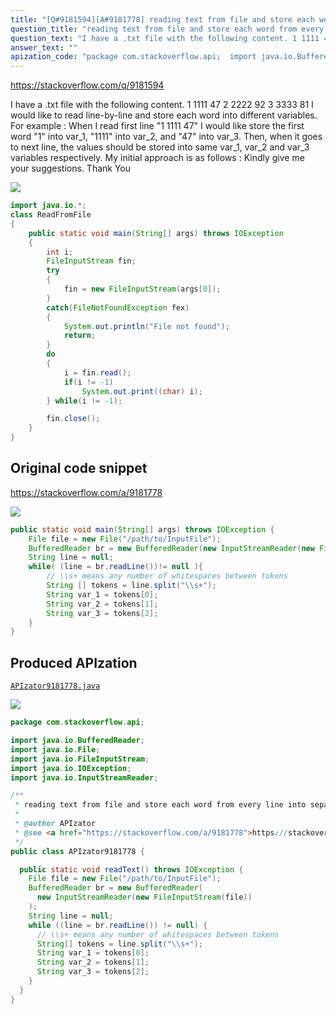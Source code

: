```yaml
---
title: "[Q#9181594][A#9181778] reading text from file and store each word from every line into separate variables"
question_title: "reading text from file and store each word from every line into separate variables"
question_text: "I have a .txt file with the following content. 1 1111 47 2 2222 92 3 3333 81 I would like to read line-by-line and store each word into different variables. For example : When I read first line \"1 1111 47\" I would like store the first word \"1\" into var_1, \"1111\" into var_2, and \"47\" into var_3. Then, when it goes to next line, the values should be stored into same var_1, var_2 and var_3 variables respectively. My initial approach is as follows : Kindly give me your suggestions. Thank You"
answer_text: ""
apization_code: "package com.stackoverflow.api;  import java.io.BufferedReader; import java.io.File; import java.io.FileInputStream; import java.io.IOException; import java.io.InputStreamReader;  /**  * reading text from file and store each word from every line into separate variables  *  * @author APIzator  * @see <a href=\"https://stackoverflow.com/a/9181778\">https://stackoverflow.com/a/9181778</a>  */ public class APIzator9181778 {    public static void readText() throws IOException {     File file = new File(\"/path/to/InputFile\");     BufferedReader br = new BufferedReader(       new InputStreamReader(new FileInputStream(file))     );     String line = null;     while ((line = br.readLine()) != null) {       // \\\\s+ means any number of whitespaces between tokens       String[] tokens = line.split(\"\\\\s+\");       String var_1 = tokens[0];       String var_2 = tokens[1];       String var_3 = tokens[2];     }   } }"
---
```


https://stackoverflow.com/q/9181594

I have a .txt file with the following content.
1 1111 47
2 2222 92
3 3333 81
I would like to read line-by-line and store each word into different variables.
For example : When I read first line &quot;1 1111 47&quot; I would like store the first word &quot;1&quot; into var_1, &quot;1111&quot; into var_2, and &quot;47&quot; into var_3. Then, when it goes to next line, the values should be stored into same var_1, var_2 and var_3 variables respectively.
My initial approach is as follows :
Kindly give me your suggestions. Thank You


<div class="code-logo"><img src="/stackoverflow.png" /></div>

```java
import java.io.*;
class ReadFromFile
{
    public static void main(String[] args) throws IOException
    {
        int i;
        FileInputStream fin;
        try
        {
            fin = new FileInputStream(args[0]);
        }
        catch(FileNotFoundException fex)
        {
            System.out.println("File not found");
            return;
        }
        do 
        {
            i = fin.read();
            if(i != -1) 
                System.out.print((char) i);
        } while(i != -1);

        fin.close();
    }
}
```


## Original code snippet

https://stackoverflow.com/a/9181778



<div class="code-logo"><img src="/stackoverflow.png" /></div>

```java
public static void main(String[] args) throws IOException {
    File file = new File("/path/to/InputFile");
    BufferedReader br = new BufferedReader(new InputStreamReader(new FileInputStream(file)));
    String line = null;
    while( (line = br.readLine())!= null ){
        // \\s+ means any number of whitespaces between tokens
        String [] tokens = line.split("\\s+");
        String var_1 = tokens[0];
        String var_2 = tokens[1];
        String var_3 = tokens[2];
    }
}
```

## Produced APIzation

[`APIzator9181778.java`](https://github.com/pasqualesalza/apization/raw/main/data/search/APIzator9181778.java)

<div class="code-logo"><img src="/apizator.png" /></div>

```java
package com.stackoverflow.api;

import java.io.BufferedReader;
import java.io.File;
import java.io.FileInputStream;
import java.io.IOException;
import java.io.InputStreamReader;

/**
 * reading text from file and store each word from every line into separate variables
 *
 * @author APIzator
 * @see <a href="https://stackoverflow.com/a/9181778">https://stackoverflow.com/a/9181778</a>
 */
public class APIzator9181778 {

  public static void readText() throws IOException {
    File file = new File("/path/to/InputFile");
    BufferedReader br = new BufferedReader(
      new InputStreamReader(new FileInputStream(file))
    );
    String line = null;
    while ((line = br.readLine()) != null) {
      // \\s+ means any number of whitespaces between tokens
      String[] tokens = line.split("\\s+");
      String var_1 = tokens[0];
      String var_2 = tokens[1];
      String var_3 = tokens[2];
    }
  }
}

```